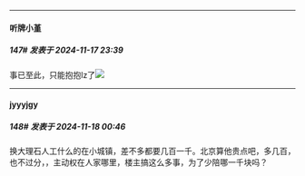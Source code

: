 ﻿
*****

####  听牌小堇  
##### 147#       发表于 2024-11-17 23:39

事已至此，只能抱抱lz了<img src="https://static.saraba1st.com/image/smiley/face2017/186.png" referrerpolicy="no-referrer">


*****

####  jyyyjgy  
##### 148#       发表于 2024-11-18 00:46

换大理石人工什么的在小城镇，差不多都要几百一千。北京算他贵点吧，多几百，也不过分，，主动权在人家哪里，楼主搞这么多事，为了少陪哪一千块吗？

